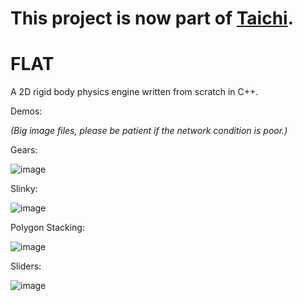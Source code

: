 # This project is now part of [Taichi](https://github.com/IteratorAdvance/taichi).

# FLAT
A 2D rigid body physics engine written from scratch in C++.

Demos:

*(Big image files, please be patient if the network condition is poor.)*

Gears:

![image](https://github.com/IteratorAdvance/FLAT/raw/master/Demo/gears.gif)

Slinky:

![image](https://github.com/IteratorAdvance/FLAT/raw/master/Demo/slinky.gif)

Polygon Stacking:

![image](https://github.com/IteratorAdvance/FLAT/raw/master/Demo/stack.gif)

Sliders:

![image](https://github.com/IteratorAdvance/FLAT/raw/master/Demo/sliders.gif)

